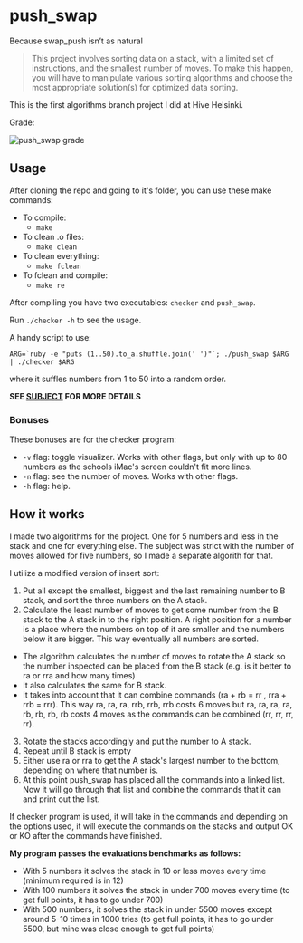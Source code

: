 # push_swap
Because swap_push isn’t as natural

> This project involves sorting data on a stack, with a limited set of instructions, and the smallest number of moves. To make this happen, you will have to manipulate various sorting algorithms and choose the most appropriate solution(s) for optimized data sorting.

This is the first algorithms branch project I did at Hive Helsinki.

Grade:

![push_swap grade](https://badge42.herokuapp.com/api/project/osalmine/Push_swap)

## Usage

After cloning the repo and going to it's folder, you can use these make commands:
* To compile:
  * `make`
* To clean .o files:
  * `make clean`
* To clean everything:
  * `make fclean`
* To fclean and compile:
  * `make re`

After compiling you have two executables: `checker` and `push_swap`.

Run `./checker -h` to see the usage.

A handy script to use:

```
ARG=`ruby -e "puts (1..50).to_a.shuffle.join(' ')"`; ./push_swap $ARG | ./checker $ARG
```

where it suffles numbers from 1 to 50 into a random order.

**SEE [SUBJECT](push_swap.en.pdf) FOR MORE DETAILS**

### Bonuses

These bonuses are for the checker program:

* `-v` flag: toggle visualizer. Works with other flags, but only with up to 80 numbers as the schools iMac's screen couldn't fit more lines.
* `-n` flag: see the number of moves. Works with other flags.
* `-h` flag: help.

## How it works

I made two algorithms for the project. One for 5 numbers and less in the stack and one for everything else. The subject was strict with the number of moves allowed for five numbers, so I made a separate algorith for that.

I utilize a modified version of insert sort:

1. Put all except the smallest, biggest and the last remaining number to B stack, and sort the three numbers on the A stack.
2. Calculate the least number of moves to get some number from the B stack to the A stack in to the right position. A right position for a number is a place where the numbers on top of it are smaller and the numbers below it are bigger. This way eventually all numbers are sorted.
  * The algorithm calculates the number of moves to rotate the A stack so the number inspected can be placed from the B stack (e.g. is it better to ra or rra and how many times)
  * It also calculates the same for B stack.
  * It takes into account that it can combine commands (ra + rb = rr , rra + rrb = rrr). This way ra, ra, ra, rrb, rrb, rrb costs 6 moves but ra, ra, ra, ra, rb, rb, rb, rb costs 4 moves as the commands can be combined (rr, rr, rr, rr).
3. Rotate the stacks accordingly and put the number to A stack.
4. Repeat until B stack is empty
5. Either use ra or rra to get the A stack's largest number to the bottom, depending on where that number is.
6. At this point push_swap has placed all the commands into a linked list. Now it will go through that list and combine the commands that it can and print out the list.

If checker program is used, it will take in the commands and depending on the options used, it will execute the commands on the stacks and output OK or KO after the commands have finished.

**My program passes the evaluations benchmarks as follows:**

- With 5 numbers it solves the stack in 10 or less moves every time (minimum required is in 12)
- With 100 numbers it solves the stack in under 700 moves every time (to get full points, it has to go under 700)
- With 500 numbers, it solves the stack in under 5500 moves except around 5-10 times in 1000 tries (to get full points, it has to go under 5500, but mine was close enough to get full points)
